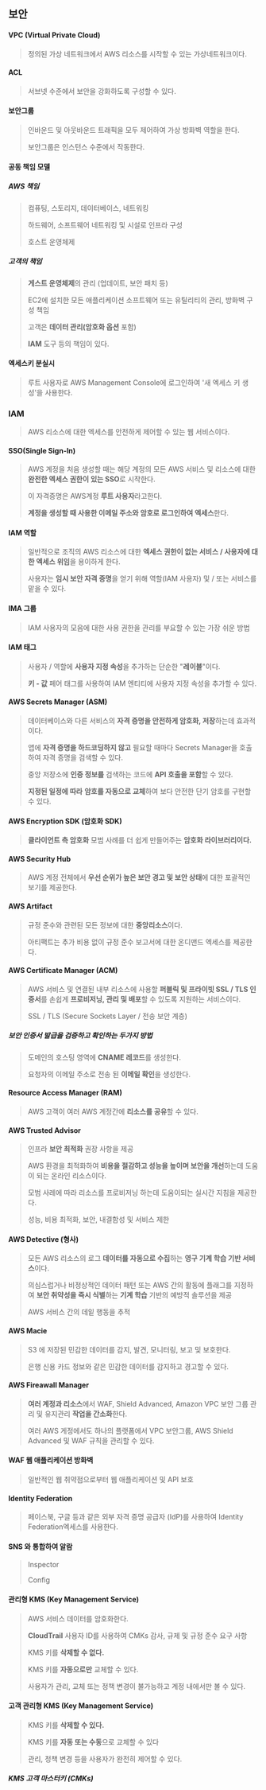##  보안

#### VPC (Virtual Private Cloud)

> 정의된 가상 네트워크에서 AWS 리소스를 시작할 수 있는 가상네트워크이다.

#### ACL

> 서브넷 수준에서 보안을 강화하도록 구성할 수 있다.

#### 보안그룹

> 인바운드 및 아웃바운드 트래픽을 모두 제어하여 가상 방화벽 역할을 한다.
>
> 보안그룹은 인스턴스 수준에서 작동한다.

#### 공동 책임 모델

##### AWS 책임

> 컴퓨팅, 스토리지, 데이터베이스, 네트워킹
>
> 하드웨어, 소프트웨어 네트워킹 및 시설로 인프라 구성
>
> 호스트 운영체제

##### 고객의 책임

> **게스트 운영체제**의 관리 (업데이트, 보안 패치 등)
>
> EC2에 설치한 모든 애플리케이션 소프트웨어 또는 유틸리티의 관리, 방화벽 구성 책임
>
> 고객은 **데이터 관리(암호화 옵션** 포함)
>
> **IAM** 도구 등의 책임이 있다.

#### 엑세스키 분실시

> 루트 사용자로 AWS Management Console에 로그인하여 '새 엑세스 키 생성'을 사용한다.



### IAM

> AWS 리소스에 대한 엑세스를 안전하게 제어할 수 있는 웹 서비스이다.

#### SSO(Single Sign-In)

> AWS 계정을 처음 생성할 때는 해당 계정의 모든 AWS 서비스 및 리소스에 대한 **완전한 엑세스 권한이 있는 SSO**로 시작한다.
>
> 이 자격증명은 AWS계정 **루트 사용자**라고한다.
>
> **계정을 생성할 때 사용한 이메일 주소와 암호로 로그인하여 엑세스**한다.

#### IAM 역할

> 일반적으로 조직의 AWS 리소스에 대한 **엑세스 권한이 없는 서비스 / 사용자에  대한 엑세스 위임**을 용이하게 한다.
>
> 사용자는 **임시 보안 자격 증명**을 얻기 위해 역할(IAM 사용자) 및 / 또는 서비스를 맡을 수 있다.

#### IMA 그룹

> IAM 사용자의 모음에 대한 사용 권한을 관리를 부요할 수 있는 가장 쉬운 방법

#### IAM 태그 

> 사용자 / 역할에 **사용자 지정 속성**을 추가하는 단순한 "**레이블**"이다.
>
> **키 - 값** 페어 태그를 사용하여 IAM 엔티티에 사용자 지정 속성을 추가할 수 있다.



#### AWS Secrets Manager (ASM)

> 데이터베이스와 다른 서비스의 **자격 증명을 안전하게 암호화, 저장**하는데 효과적이다.
>
> 앱에 **자격 증명을 하드코딩하지 않고** 필요할 때마다 Secrets Manager을 호출하여 자격 증명을 검색할 수 있다.
>
> 중앙 저장소에 **인증 정보를** 검색하는 코드에 **API 호출을 포함**할 수 있다.
>
> **지정된 일정에 따라** **암호를 자동으로 교체**하여 보다 안전한 단기 암호를 구현할 수 있다.

#### AWS Encryption SDK (암호화  SDK)

> **클라이언트 측 암호화** 모범 사례를 더 쉽게 만들어주는 **암호화 라이브러리이다.**

#### AWS Security Hub

> AWS 계정 전체에서 **우선 순위가 높은 보안 경고 및 보안 상태**에 대한 포괄적인 보기를 제공한다.

#### AWS Artifact

> 규정 준수와 관련된 모든 정보에 대한 **중앙리소스**이다.
>
> 아티팩트는 추가 비용 없이 규정 준수 보고서에 대한 온디맨드 엑세스를 제공한다.



#### AWS Certificate Manager (ACM)

> AWS 서비스 및 연결된 내부 리소스에 사용할 **퍼블릭 및 프라이빗 SSL / TLS 인증서**를 손쉽게 **프로비저닝, 관리 및 배포**할 수 있도록 지원하는 서비스이다.
>
> SSL / TLS (Secure Sockets Layer / 전송 보안 계층)

##### 보안 인증서 발급을 검증하고 확인하는 두가지 방법

> 도메인의 호스팅 영역에 **CNAME 레코드**를 생성한다.
>
> 요청자의 이메일 주소로 전송 된 **이메일 확인**을 생성한다.



#### Resource Access Manager (RAM)

> AWS 고객이 여러 AWS 계정간에 **리소스를 공유**할 수 있다.

#### AWS Trusted Advisor

>  인프라 **보안 최적화** 권장 사항을 제공
>
>  AWS 환경을 최적화하여 **비용을 절감하고 성능을 높이며 보안을 개선**하는데 도움이 되는 온라인 리소스이다.
>
>  모범 사레에 따라 리소스를 프로비저닝 하는데 도움이되는 실시간 지침을 제공한다.
>
>  성능, 비용 최적화, 보안, 내결함성 및 서비스 제한

#### AWS Detective (형사)

> 모든 AWS 리소스의 로그 **데이터를 자동으로 수집**하는 **영구 기계 학습 기반 서비스**이다.
>
> 의심스럽거나 비정상적인 데이터 패턴 또는 AWS 간의 활동에 플래그를 지정하여 **보안 취약성을 즉시 식별**하는 **기계 학습** 기반의 예방적 솔루션을 제공
>
> AWS 서비스 간의 데잍 행동을 추적

#### AWS Macie

> S3 에 저장된 민감한 데이터를 감지, 발견, 모니터링, 보고 및 보호한다.
>
> 은행 신용 카드 정보와 같은 민감한 데이터를 감지하고 경고할 수 있다.

#### AWS Fireawall Manager

> **여러 계정과 리소스**에서 WAF,  Shield Advanced, Amazon VPC 보안 그룹 관리 및 유지관리 **작업을 간소화**한다.
>
> 여러 AWS 게정에서도 하나의 플랫폼에서 VPC 보안그룹, AWS Shield Advanced 및 WAF 규칙을 관리할 수 있다.

#### WAF 웹 애플리케이션 방화벽

> 일반적인 웹 취약점으로부터 웹 애플리케이션 및 API 보호

#### Identity Federation

> 페이스북, 구글 등과 같은 외부 자격 증명 공급자 (IdP)를 사용하여 Identity Federation엑세스를 사용한다.

#### SNS 와 통합하여 알람

> Inspector
>
> Config

#### 관리형 KMS (Key Management Service)

> AWS 서비스 데이터를 암호화한다.
>
> **CloudTrail** 사용자 ID를 사용하여 CMKs 감사, 규제 및 규정 준수 요구 사항
>
> KMS 키를 **삭제할 수 없다.**
>
> KMS 키를 **자동으로만** 교체할 수 있다.
>
> 사용자가 관리, 교체 또는 정책 변경이 불가능하고 계정 내에서만 볼 수 있다.

#### 고객 관리형 KMS (Key Management Service)

> KMS 키를 **삭제할 수 있다.**
>
> KMS 키를 **자동 또는 수동**으로 교체할 수 있다
>
> 관리, 정책 변경 등을 사용자가 완전히 제어할 수 있다.

##### KMS 고객 마스터키 (CMKs)